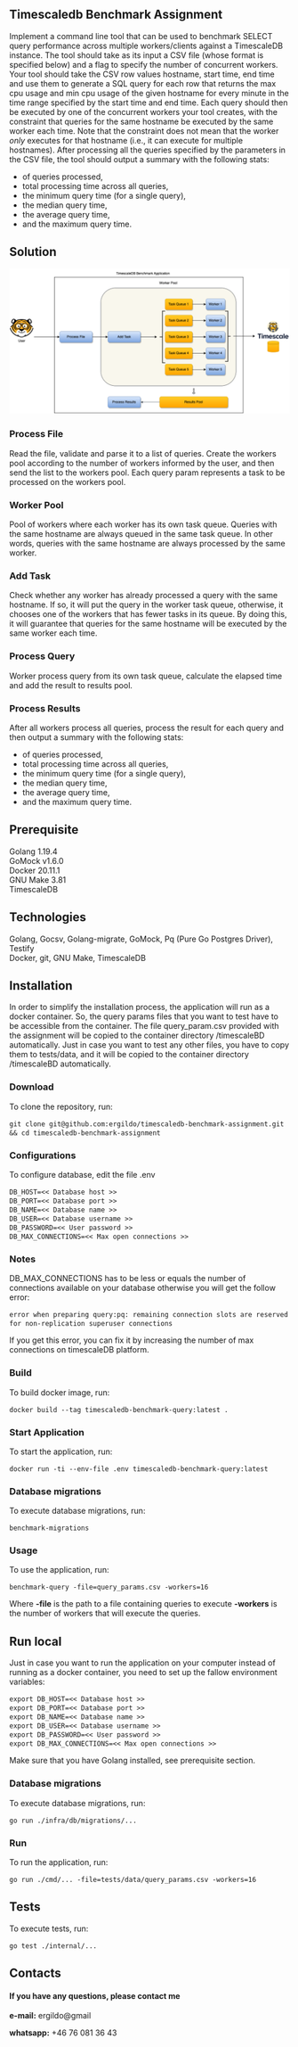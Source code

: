 ## Timescaledb Benchmark Assignment

Implement a command line tool that can be used to benchmark SELECT query performance across multiple workers/clients against a TimescaleDB instance. The tool should take as its input a CSV file (whose format is specified below) and a flag to specify the number of concurrent workers.
Your tool should take the CSV row values hostname, start time, end time and use them to
generate a SQL query for each row that returns the max cpu usage and min cpu usage of the given hostname for every minute in the time range specified by the start time and end time.
Each query should then be executed by one of the concurrent workers your tool creates, with the constraint that queries for the same hostname be executed by the same worker each time.
Note that the constraint does not mean that the worker _only_ executes for that hostname (i.e., it can execute for multiple hostnames).
After processing all the queries specified by the parameters in the CSV file, the tool should output a summary with the following stats:

* of queries processed,
* total processing time across all queries,
* the minimum query time (for a single query),
* the median query time,
* the average query time,
* and the maximum query time.

## Solution

![solution architecture diagram](timescaledb-benchmark-assignment-solution.png "Solution Architecture Diagram")

### Process File

Read the file, validate and parse it to a list of queries. Create the workers pool according to the number of workers informed by the user,  and then send the list to the workers pool. Each query param represents a task to be processed on the workers pool.

### Worker Pool
Pool of workers where each worker has its own task queue. Queries with the same hostname are always queued in the same task queue. In other words, queries with the same hostname are always processed by the same worker.

### Add Task

Check whether any worker has already processed a query with the same hostname. If so, it will put the query in the worker task queue, otherwise, it chooses one of the workers that has fewer tasks in its queue. By doing this, it will guarantee that queries for the same hostname will be executed by the same worker each time.

### Process Query

Worker process query from its own task queue, calculate the elapsed time and add the result to results pool.


### Process Results

After all workers process all queries, process the result for each query and then output a summary with the following stats:

* of queries processed,
* total processing time across all queries,
* the minimum query time (for a single query),
* the median query time,
* the average query time,
* and the maximum query time.

## Prerequisite
Golang  1.19.4<br/>
GoMock v1.6.0 <br/>
Docker 20.11.1<br/>
GNU Make 3.81<br/>
TimescaleDB<br/>

## Technologies
Golang, Gocsv, Golang-migrate, GoMock, Pq (Pure Go Postgres Driver), Testify<br/>
Docker, git, GNU Make, TimescaleDB<br/>

## Installation
In order to simplify the installation process, the application will run as a docker container. So, the query params files that you want to test have to be accessible from the container. 
The file query_param.csv provided with the assignment will be copied to the container directory /timescaleBD automatically.
Just in case you want to test any other files, you have to copy them to tests/data, and it will be copied to the container directory /timescaleBD automatically.
### Download
To clone the repository, run:

``` 
git clone git@github.com:ergildo/timescaledb-benchmark-assignment.git && cd timescaledb-benchmark-assignment

```

### Configurations
To configure database, edit the file .env

``` 
DB_HOST=<< Database host >>
DB_PORT=<< Database port >>
DB_NAME=<< Database name >>
DB_USER=<< Database username >>
DB_PASSWORD=<< User password >>
DB_MAX_CONNECTIONS=<< Max open connections >>
```

### Notes
DB_MAX_CONNECTIONS has to be less or equals the number of connections available on your database otherwise you will get the follow error:

``` 
error when preparing query:pq: remaining connection slots are reserved for non-replication superuser connections

```

If you get this error, you can fix it by increasing the number of max connections on timescaleDB platform. 

### Build
To build docker image, run:

``` 
docker build --tag timescaledb-benchmark-query:latest .

```

### Start Application
To start the application, run: 

``` 
docker run -ti --env-file .env timescaledb-benchmark-query:latest

```

### Database migrations
To execute database migrations, run:

``` 
benchmark-migrations

```

### Usage
To use the application, run:

``` 
benchmark-query -file=query_params.csv -workers=16

```

Where **-file** is the path to a file containing queries to execute **-workers** is the number of workers that will execute the queries.

## Run local
Just in case you want to run the application on your computer instead of running as a docker container,  you need to set up the fallow environment variables: 

``` 
export DB_HOST=<< Database host >>
export DB_PORT=<< Database port >>
export DB_NAME=<< Database name >>
export DB_USER=<< Database username >>
export DB_PASSWORD=<< User password >>
export DB_MAX_CONNECTIONS=<< Max open connections >>

```
Make sure that you have Golang installed, see prerequisite section.

### Database migrations
To execute database migrations, run:

``` 
go run ./infra/db/migrations/...

```

### Run
To run the application, run:

``` 
go run ./cmd/... -file=tests/data/query_params.csv -workers=16

```

## Tests
To execute tests, run:

``` 
go test ./internal/...

```

## Contacts
#### If you have any questions, please contact me

**e-mail:** ergildo@gmail<br/>

**whatsapp:** +46 76 081 36 43<br/>
